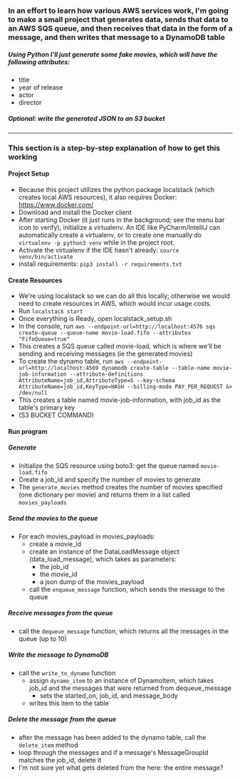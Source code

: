 ### In an effort to learn how various AWS services work, I'm going to make a small project that generates data, sends that data to an AWS SQS queue, and then receives that data in the form of a message, and then writes that message to a DynamoDB table

##### Using Python I'll just generate some fake movies, which will have the following attributes:
- title
- year of release
- actor
- director

##### Optional: write the generated JSON to an S3 bucket

---

### This section is a step-by-step explanation of how to get this working
#### Project Setup
- Because this project utilizes the python package localstack (which creates local AWS resources), it also requires Docker: https://www.docker.com/
- Download and install the Docker client
- After starting Docker (it just runs in the background; see the menu bar icon to verify), initialize a virtualenv. An IDE like PyCharm/IntelliJ can automatically create a virtualenv, or to create one manually do `virtualenv -p python3 venv` while in the project root.
- Activate the virtualenv if the IDE hasn't already: `source venv/bin/activate`
- install requirements: `pip3 install -r requirements.txt`

#### Create Resources
- We're using localstack so we can do all this locally; otherwise we would need to create resources in AWS, which would incur usage costs. 
- Run `localstack start`
- Once everything is Ready, open localstack_setup.sh
- In the console, run `aws --endpoint-url=http://localhost:4576 sqs create-queue --queue-name movie-load.fifo --attributes "FifoQueue=true"`
- This creates a SQS queue called movie-load, which is where we'll be sending and receiving messages (ie the generated movies)
- To create the dynamo table, run `aws --endpoint-url=http://localhost:4569 dynamodb create-table --table-name movie-job-information --attribute-definitions AttributeName=job_id,AttributeType=S --key-schema AttributeName=job_id,KeyType=HASH --billing-mode PAY_PER_REQUEST &> /dev/null`
- This creates a table named movie-job-information, with job_id as the table's primary key
- (S3 BUCKET COMMAND)

#### Run program
##### Generate
- Initialize the SQS resource using boto3: get the queue named `movie-load.fifo`
- Create a job_id and specify the number of movies to generate
- The `generate_movies` method creates the number of movies specified (one dictionary per movie) and returns them in a list called `movies_payloads`

##### Send the movies to the queue
- For each movies_payload in movies_payloads: 
    - create a movie_id
    - create an instance of the DataLoadMessage object (data_load_message), which takes as parameters:
        - the job_id
        - the movie_id
        - a json dump of the movies_payload
    - call the `enqueue_message` function, which sends the message to the queue

##### Receive messages from the queue
- call the `dequeue_message` function, which returns all the messages in the queue (up to 10)

##### Write the message to DynamoDB
- call the `write_to_dynamo` function
    - assign `dynamo_item` to an instance of DynamoItem, which takes job_id and the messages that were returned from dequeue_message
        - sets the started_on, job_id, and message_body
    - writes this item to the table
    
##### Delete the message from the queue
- after the message has been added to the dynamo table, call the `delete_item` method
- loop through the messages and if a message's MessageGroupId matches the job_id, delete it
- I'm not sure yet what gets deleted from the here: the entire message? 

